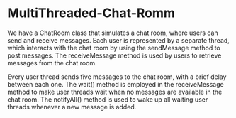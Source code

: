# MultiThreaded-Chat-Romm
We have a ChatRoom class that simulates a chat room, where users can send and receive messages. Each user is represented by a separate thread, which interacts with the chat room by using the sendMessage method to post messages. The receiveMessage method is used by users to retrieve messages from the chat room.

Every user thread sends five messages to the chat room, with a brief delay between each one. The wait() method is employed in the receiveMessage method to make user threads wait when no messages are available in the chat room. The notifyAll() method is used to wake up all waiting user threads whenever a new message is added.

